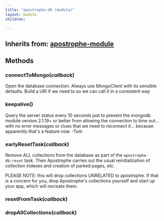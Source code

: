 ```yaml
---
title: "apostrophe-db (module)"
layout: module
children:

---
```

## Inherits from: [apostrophe-module](../apostrophe-module/index.html)

## Methods
### connectToMongo(*callback*)
Open the database connection. Always use MongoClient with its
sensible defaults. Build a URI if we need to so we can call it
in a consistent way
### keepalive()
Query the server status every 10 seconds just to prevent
the mongodb module version 2.1.19+ or better from allowing
the connection to time out... with no error messages or clues
that we need to reconnect it... because apparently that's
a feature now. -Tom
### earlyResetTask(*callback*)
Remove ALL collections from the database as part of the
`apostrophe-db:reset` task. Then Apostrophe carries out the usual
reinitialization of collection indexes and creation of parked pages, etc.

PLEASE NOTE: this will drop collections UNRELATED to apostrophe.
If that is a concern for you, drop Apostrophe's collections yourself
and start up your app, which will recreate them.
### resetFromTask(*callback*)

### dropAllCollections(*callback*)

